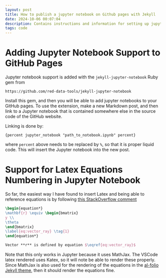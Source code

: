 ```yaml
---
layout: post
title: How to publish a jupyter notebook on Github pages with Jekyll
date: 2024-10-06 00:07:04
description: Contains instructions and information for setting up jupyter notebook support on Github pages websites with Jekyll.
tags: code
---
```


# Adding Jupyter Notebook Support to GitHub Pages

Jupyter notebook support is added with the `jekyll-jupyter-notebook` Ruby gem from

```text
https://github.com/red-data-tools/jekyll-jupyter-notebook
```

Install this gem, and then you will be able to add jupyter notebooks to your GitHub pages. To use the extension, make a new Markdown post, and then link to a Jupyter notebook that is contained somewhere else in the source code of the GitHub website.

Linking is done by:

```text
{percent jupyter_notebook "path_to_notebook.ipynb" percent}
```
where `percent` above needs to be replaced by `%`, so that it is proper liquid code. This will insert the Jupyter notebook into the new post.

# Support for Latex Equations Numbering in Jupyter Notebook

So far, the easiest way I have found to insert Latex and being able to reference equations is by following [this StackOverflow comment](https://stackoverflow.com/a/57900511/11699003)

```latex
\begin{equation*}
\mathbf{r} \equiv \begin{bmatrix}
y \\
\theta
\end{bmatrix}
\label{eq:vector_ray} \tag{1}
\end{equation*}

Vector **r** is defined by equation $\eqref{eq:vector_ray}$
```

Note that this only works in Jupyter because it uses MathJax. The VSCode latex rendered uses Katex, so it will note be able to render these properly. Since MathJax is also used for the rendering of the equations in the [al-folio Jekyll theme](https://github.com/alshedivat/al-folio), then it should render the equations fine.